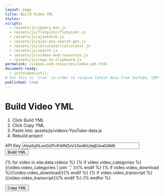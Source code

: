 ```yaml
---
layout: page
title: Build Video YML
styles:
scripts:
  - /assets/js/jquery.min.js
  - /assets/js/flatpickr/flatpickr.js
  - /assets/js/ajaxFetch.js
  - /assets/js/ajax-usa-search-gov.js
  - /assets/js/calculator/calculator.js
  - /assets/js/search.js
  - /assets/js/videos-and-resources.js
  - /assets/js/copy-to-clipboard.js
permalink: /videos-and-resources/index-yml.html
document-ready:
  - initVideoList();
# Set this to 'true' in order to receive latest data from YouTube, COPY data, and then set back to 'false'
published: true
---
```



<!-- key 2020-04-01 value="AIzaSyDLozGtZFvP49NZxV1SodEiUdqDJvaG0M8" -->

# Build Video YML

1. Click Build YML
2. Click Copy YML
3. Paste into: assets/js/videos-YouTube-data.js
4. Rebuild project

<div class="usa-grid">
<div class="usa-width-one-whole">

<label for="API-KEY">API Key</label>
<input id="API-KEY" size="45" value="AIzaSyDLozGtZFvP49NZxV1SodEiUdqDJvaG0M8"><button id="API-button" onClick="buildYML('API-KEY', 'yml-file');">Build YML</button>

<div class="usa-grid">

<div class="usa-width-one-whole" class="copy-yml">
<div class="hide">
{% for video in site.data.videos %}<span class="vid-name" id="{{video.video_id}}"></span>
{% if video.video_categories %}<span id="{{video.video_id}}-categories">{{video.video_categories | join: ',' }}</span>{% endif %}
{% if video.video_download %}<span id="{{video.video_id}}-download">{{video.video_download}}</span>{% endif %}
{% if video.video_transcript %}<span id="{{video.video_id}}-transcript">{{video.video_transcript}}</span>{% endif %}
{% endfor %}
</div>
</div>

</div>

<button id="yml-file-button" onClick="copyDivToClipboard('yml-file');">Copy YML</button>
<div id='yml-file' class='copy-yml'></div>
</div>
</div>
